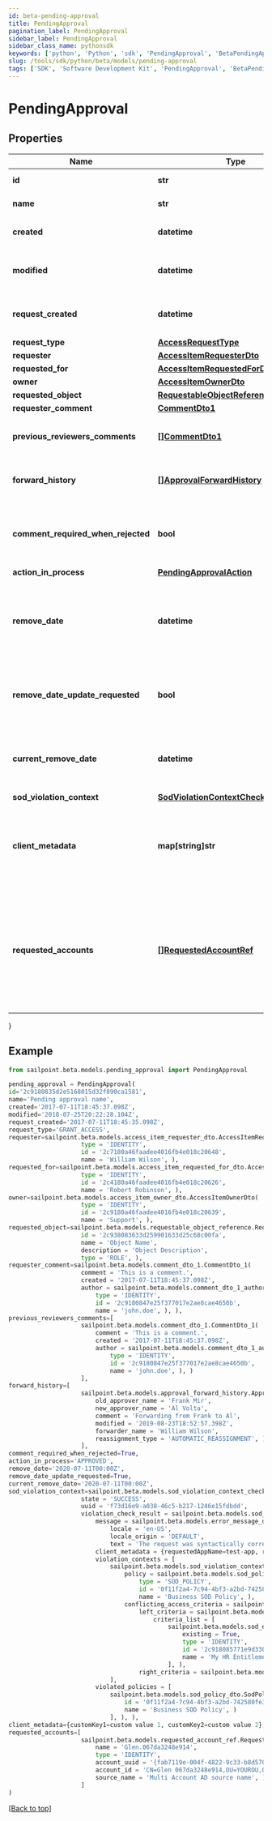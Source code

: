 ```yaml
---
id: beta-pending-approval
title: PendingApproval
pagination_label: PendingApproval
sidebar_label: PendingApproval
sidebar_class_name: pythonsdk
keywords: ['python', 'Python', 'sdk', 'PendingApproval', 'BetaPendingApproval'] 
slug: /tools/sdk/python/beta/models/pending-approval
tags: ['SDK', 'Software Development Kit', 'PendingApproval', 'BetaPendingApproval']
---
```


# PendingApproval


## Properties

Name | Type | Description | Notes
------------ | ------------- | ------------- | -------------
**id** | **str** | The approval id. | [optional] 
**name** | **str** | The name of the approval. | [optional] 
**created** | **datetime** | When the approval was created. | [optional] 
**modified** | **datetime** | When the approval was modified last time. | [optional] 
**request_created** | **datetime** | When the access-request was created. | [optional] 
**request_type** | [**AccessRequestType**](access-request-type) |  | [optional] 
**requester** | [**AccessItemRequesterDto**](access-item-requester-dto) |  | [optional] 
**requested_for** | [**AccessItemRequestedForDto**](access-item-requested-for-dto) |  | [optional] 
**owner** | [**AccessItemOwnerDto**](access-item-owner-dto) |  | [optional] 
**requested_object** | [**RequestableObjectReference**](requestable-object-reference) |  | [optional] 
**requester_comment** | [**CommentDto1**](comment-dto1) |  | [optional] 
**previous_reviewers_comments** | [**[]CommentDto1**](comment-dto1) | The history of the previous reviewers comments. | [optional] 
**forward_history** | [**[]ApprovalForwardHistory**](approval-forward-history) | The history of approval forward action. | [optional] 
**comment_required_when_rejected** | **bool** | When true the rejector has to provide comments when rejecting | [optional] [default to False]
**action_in_process** | [**PendingApprovalAction**](pending-approval-action) |  | [optional] 
**remove_date** | **datetime** | The date the role or access profile or entitlement is no longer assigned to the specified identity. | [optional] 
**remove_date_update_requested** | **bool** | If true, then the request is to change the remove date or sunset date. | [optional] [default to False]
**current_remove_date** | **datetime** | The remove date or sunset date that was assigned at the time of the request. | [optional] 
**sod_violation_context** | [**SodViolationContextCheckCompleted1**](sod-violation-context-check-completed1) |  | [optional] 
**client_metadata** | **map[string]str** | Arbitrary key-value pairs, if any were included in the corresponding access request item | [optional] 
**requested_accounts** | [**[]RequestedAccountRef**](requested-account-ref) | The accounts selected by the user for the access to be provisioned on, in case they have multiple accounts on one or more sources. | [optional] 
}

## Example

```python
from sailpoint.beta.models.pending_approval import PendingApproval

pending_approval = PendingApproval(
id='2c9180835d2e5168015d32f890ca1581',
name='Pending approval name',
created='2017-07-11T18:45:37.098Z',
modified='2018-07-25T20:22:28.104Z',
request_created='2017-07-11T18:45:35.098Z',
request_type='GRANT_ACCESS',
requester=sailpoint.beta.models.access_item_requester_dto.AccessItemRequesterDto(
                    type = 'IDENTITY', 
                    id = '2c7180a46faadee4016fb4e018c20648', 
                    name = 'William Wilson', ),
requested_for=sailpoint.beta.models.access_item_requested_for_dto.AccessItemRequestedForDto(
                    type = 'IDENTITY', 
                    id = '2c4180a46faadee4016fb4e018c20626', 
                    name = 'Robert Robinson', ),
owner=sailpoint.beta.models.access_item_owner_dto.AccessItemOwnerDto(
                    type = 'IDENTITY', 
                    id = '2c9180a46faadee4016fb4e018c20639', 
                    name = 'Support', ),
requested_object=sailpoint.beta.models.requestable_object_reference.RequestableObjectReference(
                    id = '2c938083633d259901633d25c68c00fa', 
                    name = 'Object Name', 
                    description = 'Object Description', 
                    type = 'ROLE', ),
requester_comment=sailpoint.beta.models.comment_dto_1.CommentDto_1(
                    comment = 'This is a comment.', 
                    created = '2017-07-11T18:45:37.098Z', 
                    author = sailpoint.beta.models.comment_dto_1_author.CommentDto_1_author(
                        type = 'IDENTITY', 
                        id = '2c9180847e25f377017e2ae8cae4650b', 
                        name = 'john.doe', ), ),
previous_reviewers_comments=[
                    sailpoint.beta.models.comment_dto_1.CommentDto_1(
                        comment = 'This is a comment.', 
                        created = '2017-07-11T18:45:37.098Z', 
                        author = sailpoint.beta.models.comment_dto_1_author.CommentDto_1_author(
                            type = 'IDENTITY', 
                            id = '2c9180847e25f377017e2ae8cae4650b', 
                            name = 'john.doe', ), )
                    ],
forward_history=[
                    sailpoint.beta.models.approval_forward_history.ApprovalForwardHistory(
                        old_approver_name = 'Frank Mir', 
                        new_approver_name = 'Al Volta', 
                        comment = 'Forwarding from Frank to Al', 
                        modified = '2019-08-23T18:52:57.398Z', 
                        forwarder_name = 'William Wilson', 
                        reassignment_type = 'AUTOMATIC_REASSIGNMENT', )
                    ],
comment_required_when_rejected=True,
action_in_process='APPROVED',
remove_date='2020-07-11T00:00Z',
remove_date_update_requested=True,
current_remove_date='2020-07-11T00:00Z',
sod_violation_context=sailpoint.beta.models.sod_violation_context_check_completed_1.SodViolationContextCheckCompleted_1(
                    state = 'SUCCESS', 
                    uuid = 'f73d16e9-a038-46c5-b217-1246e15fdbdd', 
                    violation_check_result = sailpoint.beta.models.sod_violation_check_result_1.SodViolationCheckResult_1(
                        message = sailpoint.beta.models.error_message_dto.ErrorMessageDto(
                            locale = 'en-US', 
                            locale_origin = 'DEFAULT', 
                            text = 'The request was syntactically correct but its content is semantically invalid.', ), 
                        client_metadata = {requestedAppName=test-app, requestedAppId=2c91808f7892918f0178b78da4a305a1}, 
                        violation_contexts = [
                            sailpoint.beta.models.sod_violation_context_1.SodViolationContext_1(
                                policy = sailpoint.beta.models.sod_policy_dto.SodPolicyDto(
                                    type = 'SOD_POLICY', 
                                    id = '0f11f2a4-7c94-4bf3-a2bd-742580fe3bde', 
                                    name = 'Business SOD Policy', ), 
                                conflicting_access_criteria = sailpoint.beta.models.sod_violation_context_1_conflicting_access_criteria.SodViolationContext_1_conflictingAccessCriteria(
                                    left_criteria = sailpoint.beta.models.sod_violation_context_1_conflicting_access_criteria_left_criteria.SodViolationContext_1_conflictingAccessCriteria_leftCriteria(
                                        criteria_list = [
                                            sailpoint.beta.models.sod_exempt_criteria_1.SodExemptCriteria_1(
                                                existing = True, 
                                                type = 'IDENTITY', 
                                                id = '2c918085771e9d3301773b3cb66f6398', 
                                                name = 'My HR Entitlement', )
                                            ], ), 
                                    right_criteria = sailpoint.beta.models.sod_violation_context_1_conflicting_access_criteria_left_criteria.SodViolationContext_1_conflictingAccessCriteria_leftCriteria(), ), )
                            ], 
                        violated_policies = [
                            sailpoint.beta.models.sod_policy_dto.SodPolicyDto(
                                id = '0f11f2a4-7c94-4bf3-a2bd-742580fe3bde', 
                                name = 'Business SOD Policy', )
                            ], ), ),
client_metadata={customKey1=custom value 1, customKey2=custom value 2},
requested_accounts=[
                    sailpoint.beta.models.requested_account_ref.RequestedAccountRef(
                        name = 'Glen.067da3248e914', 
                        type = 'IDENTITY', 
                        account_uuid = '{fab7119e-004f-4822-9c33-b8d570d6c6a6}', 
                        account_id = 'CN=Glen 067da3248e914,OU=YOUROU,OU=org-data-service,DC=YOURDC,DC=local', 
                        source_name = 'Multi Account AD source name', )
                    ]
)

```
[[Back to top]](#) 

